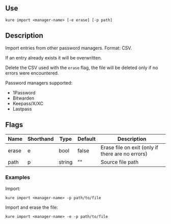 ## Use

`kure import <manager-name> [-e erase] [-p path]`

## Description

Import entries from other password managers. Format: CSV.

If an entry already exists it will be overwritten.

Delete the CSV used with the `erase` flag, the file will be deleted only if no errors were encountered.

Password managers supported:
- 1Password
- Bitwarden
- Keepass/X/XC
- Lastpass

## Flags

|  Name     | Shorthand |     Type      |    Default    |                   Description                     |
|-----------|-----------|---------------|---------------|---------------------------------------------------|
| erase     | e         | bool          | false         | Erase file on exit (only if there are no errors)  |
| path      | p         | string        | ""            | Source file path                                  |

### Examples

Import:
```
kure import <manager-name> -p path/to/file
```

Import and erase the file:
```
kure import <manager-name> -e -p path/to/file
```